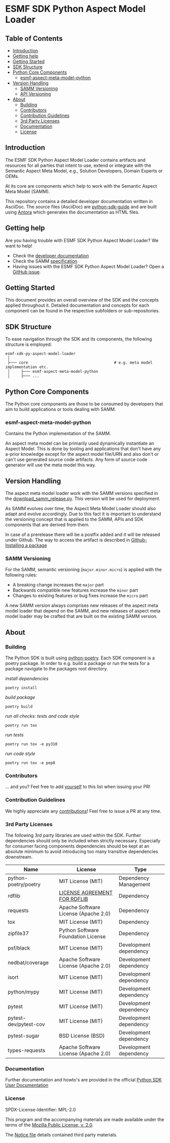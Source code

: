 # ESMF SDK Python Aspect Model Loader

## Table of Contents

- [Introduction](#introduction)
- [Getting help](#getting-help)
- [Getting Started](#getting-started)
- [SDK Structure](#sdk-structure)
- [Python Core Components](#python-core-components)
    - [esmf-aspect-meta-model-python](#esmf-aspect-meta-model-python)
- [Version Handling](#version-handling)
    - [SAMM Versioning](#samm-versioning)
    - [API Versioning](#api-versioning)
- [About](#about)
    - [Building](#building)
    - [Contributors](#contributors)
    - [Contribution Guidelines](#contribution-guidelines)
    - [3rd Party Licenses](#3rd-party-licenses)
    - [Documentation](#documentation)
    - [License](#license)

## Introduction

The ESMF SDK Python Aspect Model Loader contains artifacts and resources for all parties that intent to use, extend or
integrate with the Semantic Aspect Meta Model, e.g., Solution Developers, Domain Experts or OEMs.

At its core are components which help to work with the Semantic Aspect Meta Model (SAMM).

This repository contains a detailed developer documentation written in AsciiDoc. The source files (AsciiDoc) are 
[python-sdk-guide](documentation/python-sdk-guide) and are built using [Antora](https://antora.org/) 
which generates the documentation as HTML files.

## Getting help

Are you having trouble with ESMF SDK Python Aspect Model Loader? We want to help!

* Check the [developer documentation](https://eclipse-esmf.github.io)
* Check the SAMM [specification](https://eclipse-esmf.github.io/samm-specification/snapshot/index.html)
* Having issues with the ESMF SDK Python Aspect Model Loader? Open a [GitHub issue](https://github.com/eclipse-esmf/esmf-sdk-py-aspect-model-loader/issues).

## Getting Started

This document provides an overall overview of the SDK and the concepts applied throughout it. Detailed documentation and
concepts for each component can be found in the respective subfolders or sub-repositories.

## SDK Structure

To ease navigation through the SDK and its components, the following structure is employed:

```
esmf-sdk-py-aspect-model-loader
 │
 ├─── core                                      # e.g. meta model implementation etc.
 │     ├─── esmf-aspect-meta-model-python
 │     ├─── ...
```

## Python Core Components

The Python core components are those to be consumed by developers that aim to build applications or tools dealing with
SAMM.

### esmf-aspect-meta-model-python

Contains the Python implementation of the SAMM.

An aspect meta model can be primarily used dynamically instantiate an Aspect Model. This is done by tooling and
applications that don't have any a-prior knowledge except for the aspect model file/URN and also don't or can't use
generated source code artifacts. Any form of source code generator will use the meta model this way.

## Version Handling

The aspect meta model loader work with the SAMM versions specified in the [download_samm_release.py](core/esmf-aspect-meta-model-python/esmf_aspect_meta_model_python//samm_aspect_meta_model/download_samm_release.py). 
This version will be used for deployment.

As SAMM evolves over time, the Aspect Meta Model Loader should also adapt and evolve accordingly.
Due to this fact it is important to understand the versioning concept that is applied to the SAMM,
APIs and SDK components that are derived from them.

In case of a prerelease there will be a postfix added and it will be released under Github.
The way to access the artifact is described
in [Github-Installing a package](https://docs.github.com/en/packages/working-with-a-github-packages-registry/working-with-the-apache-maven-registry#installing-a-package)

### SAMM Versioning

For the SAMM, semantic versioning (`major.minor.micro`) is applied with the following rules:

* A breaking change increases the `major` part
* Backwards compatible new features increase the `minor` part
* Changes to existing features or bug fixes increase the `micro` part

A new SAMM version always comprises new releases of the aspect meta model loader that depend on the SAMM, 
and new releases of aspect meta model loader may be crafted that are built on the existing SAMM version.

## About

### Building

The Python SDK is built using [python-poetry](https://python-poetry.org/). Each SDK component is a poetry package. In
order to e.g. build a package or run the tests for a package navigate to the packages root directory.

*install dependencies*

`poetry install`

*build package*

`poetry build`

*run all checks: tests and code style*

`poetry run tox`

*run tests*

`poetry run tox -e py310`

*run code style*

`poetry run tox -e pep8`

### Contributors

... and you? Feel free to add [yourself](AUTHORS.md) to this list when issuing your PR!

### Contribution Guidelines

We highly appreciate any [contributions](CONTRIBUTING.md)! Feel free to issue a PR at any time.

### 3rd Party Licenses

The following 3rd party libraries are used within the SDK. Further dependencies should only be included when strictly
necessary. Especially for consumer facing components dependencies should be kept at an absolute minimum to avoid
introducing too many transitive dependencies downstream.

| Name                  | License                              | Type                   |
|-----------------------|--------------------------------------|------------------------|
| python-poetry/poetry  | MIT License (MIT)                    | Dependency Management  |
| rdflib                | [LICENSE AGREEMENT FOR RDFLIB](https://github.com/RDFLib/rdflib/blob/master/LICENSE)     | Dependency             |
| requests              | Apache Software License (Apache 2.0) | Dependency             |
| tox                   | MIT License (MIT)                    | Dependency             |
| zipfile37             | Python Software Foundation License   | Dependency             |
| psf/black             | MIT License (MIT)                    | Development dependency |
| nedbat/coverage       | Apache Software License (Apache 2.0) | Development dependency |
| isort                 | MIT License (MIT)                    | Development dependency |
| python/mypy           | MIT License (MIT)                    | Development dependency |
| pytest                | MIT License (MIT)                    | Development dependency |
| pytest-dev/pytest-cov | MIT License (MIT)                    | Development dependency |
| pytest-sugar          | BSD License (BSD)                    | Development dependency |
| types-requests        | Apache Software License (Apache 2.0) | Development dependency |

### Documentation

Further documentation and howto's are provided in the
official [Python SDK User Documentation](https://eclipse-esmf.github.io/python-sdk-guide/index.html)

### License

SPDX-License-Identifier: MPL-2.0

This program and the accompanying materials are made available under the terms of the
[Mozilla Public License, v. 2.0](LICENSE).

The [Notice file](NOTICE.md) details contained third party materials.
